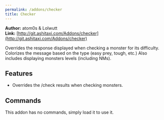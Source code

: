 ```yaml
---
permalink: /addons/checker
title: Checker
---
```


**Author:** atom0s & Lolwutt<br/>
**Link:** [http://git.ashitaxi.com/Addons/checker](http://git.ashitaxi.com/Addons/checker)

Overrides the response displayed when checking a monster for its difficulty. Colorizes the message based on the type (easy prey, tough, etc.) Also includes displaying monsters levels (including NMs).

## Features

  * Overrides the /check results when checking monsters.

## Commands

This addon has no commands, simply load it to use it.
